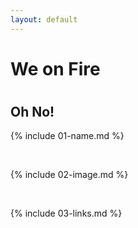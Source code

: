 ```yaml
---
layout: default
---
```

# <h1> We on Fire</h1>
# <h2> Oh No!</h2>
{% include 01-name.md %}

<br>

{% include 02-image.md %}

<br>

{% include 03-links.md %}

